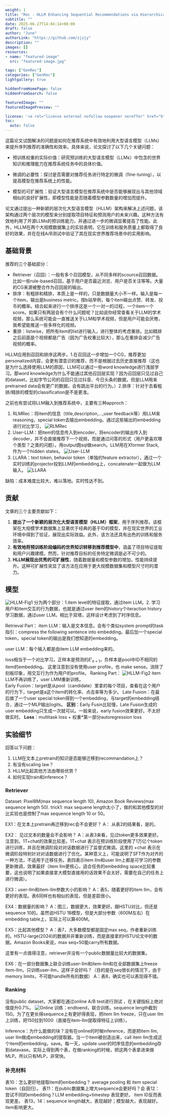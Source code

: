 ```yaml
---
weight: 1
title: "Rec - HLLM Enhancing Sequential Recommendations via Hierarchical Large Language Models for Item and User Modeling"
subtitle: ""
date: 2025-06-27T14:04:14+08:00
draft: false
author: "June"
authorLink: "https://github.com/zjzjy"
description: ""
images: []
resources:
- name: "featured-image"
  src: "featured-image.jpg"

tags: ["GenRec"]
categories: ["GenRec"]
lightgallery: true

hiddenFromHomePage: false
hiddenFromSearch: false

featuredImage: ""
featuredImagePreview: ""

license: '<a rel="license external nofollow noopener noreffer" href="https://creativecommons.org/licenses/by-nc/4.0/" target="_blank">CC BY-NC 4.0</a>'
toc:
  auto: false
---
```

这篇论文试图解决的问题是如何在推荐系统中有效地利用大型语言模型（LLMs）来提升序列推荐的准确性和效率。具体来说，论文探讨了以下几个关键问题：
- 预训练权重的实际价值：研究预训练的大型语言模型（LLMs）中包含的世界知识和推理能力在推荐系统任务中的具体价值。

- 微调的必要性：探讨是否需要对推荐任务进行特定的微调（fine-tuning），以提高模型在推荐系统上的性能。

- 模型的可扩展性：验证大型语言模型在推荐系统中是否能够展现出与其他领域相似的良好扩展性，即模型性能是否随着模型参数数量的增加而提升。

论文通过提出一种新颖的层次化大型语言模型（HLLM）架构来解决上述问题，该架构通过两个层次的模型来分别提取项目特征和预测用户的未来兴趣。这种方法有效地利用了开源LLMs的预训练能力，并通过进一步的微调显著提高了性能。此外，HLLM在两个大规模数据集上的实验表明，它在训练和服务质量上都取得了良好的效果，并在在线A/B测试中验证了其在现实世界推荐场景中的实用影响。
## 基础背景
推荐的三个基础部分：
- Retriever（召回）：一般有多个召回模型，从不同多样的scource召回数据。比如一些rule-based召回，基于用户是否最近浏览、用户是否关注等等。大量的CG来源被整合作为召回层的输出。
- 排序：有粗排和精排，本质上是一样的，只是数据量大小不一样。输入是每一个item，输出是business metric。按b站举例，每个item输出点赞、转发、投币的概率。结合起来进行一个排序这是一个一对一的过程，一个item一个score。如果只有两层会有个什么问题呢？比如说你经常查看关于LLM的学术视频，那么系统可能会一直推送关于LLM和学术视频，但是用户可能会厌倦，我希望能推送一些多样化的视频。
- 重排：listwise，把所有item的list进行输入，进行整体的考虑重排。比如精排之后前面是个视频都是广告（因为广告权重比较大），那么在重排会减少广告视频的概率。

HLLM应用到召回和排序这两步。1.在召回这一步增加一个CG，推荐更加personalized内容，会更有潜意识的推荐，而不是根据过去历史直接推荐（这也是为什么选择使用LLM的原因，LLM可以通过一些word knowledge进行浅层学习。那word knowledge为什么不能通过其他召回层实现？因为召回层只见过自己的dataset，比如字节公司的召回只见过抖音、今日头条的数据，但是LLM用来pretrained data会有更广的数据，会有跳出平台的行为。）2.排序：针对于去看粗排/精排的模型的classification是不是更准。

之前也有尝试将LLM融入到推荐系统中，主要有三种approch：
1. RLMRec：将item的信息（title,description,...,user feedback等）用LLM来reasoning，special token去输出embedding。通过这些输出的embedding进行对比学习，
   ![RLMRec](/images/RLMRec.png)
2. User-LLM：把item的信息传入到encoder，将encoder的输出传入到decoder，并不会直接推荐下一个视频，而是通过问答的形式（用户更喜欢哪个类型？之类的问题）。用output跑sql做search。LLM用在Xformer Stack, 作为一个hidden states。
   ![User-LLM](/images/User-LLM.png)
3. LLARA：text token, behavior token（单独的feature extractor），通过一个实时训练的projector投到LLM的embedding上，concatenate一起做为LLM输入。
   ![LLARA](/images/LARA.png)

缺陷：成本难度比较大，难以落地。实时性达不到。

## 贡献
文章的三个主要贡献如下：
1. **提出了一个新颖的层次化大型语言模型（HLLM）框架**，用于序列推荐。该框架在大规模学术数据集上显著优于经典的基于ID的模型，并在现实世界的工业环境中得到了验证，展现出实际效益。此外，该方法还具有出色的训练和服务效率。
2. **有效地将预训练阶段编码的世界知识转移到推荐模型中**，涵盖了项目特征提取和用户兴趣建模。然而，针对推荐目标的任务特定微调是必不可少的。
3. **HLLM展现出优秀的可扩展性**，随着数据量和模型参数的增加，性能持续提升。这种可扩展性突显了该方法在应用于更大规模数据集和模型尺寸时的潜力。

## 模型
![HLLM-Fig1](/images/HLLM-fig1.png)
分为两个部分：1.item level的特征提取，通过item LLM。2. 学习用户和item交互的行为数据，也就是通过user item的history个iteraction history学习数据，通过user LLM。相比于双塔，这样设计考虑到了时序信息。  

Retrieval Part：
item LLM：输入是文本信息。会有个类似system prompt的task指引：compress the following sentence into embedding。最后加一个special token，special token的输出是我们想知道的embedding。

user LLM：每个输入都是由item LLM embedding来的。

loss相当于一个对比学习，正样本是预测的$E'_{n+1}$，负样本是pool中ID不相同的item的embedding。
这里注意到没有使用user profile，也 make sense。消除了刻板印象，用交互行为作为用户的profile。
Ranking Part：
![HLLM-Fig2](/images/HLLM-Fig2.png)
item LLM不再训练了，user LMM重新训练。  
Early Fusion：target是从pool（candidate）里拿的每个项目，查看在这个用户的行为下，target是a这个item的转化率、点击率等为多少。
Late Fusion：在最后做了一个user special token得到一个embedding，与target的embedding结合，通过一个MLP输出logits。
**区别**：Early Fusin比较慢，Late Fusion生成的user embedding只生成一次就可以。一般来说，early fusion效果更好。不太好做实时。
**Loss**：multitask loss + 权重*第一部分autoregression loss
## 实验细节
回答以下问题：
1. LLM在文本上pretrain的知识是否能够迁移到recommandation上？
2. 有没有scaling law？
3. HLLM比起其他方法由哪些优势？
4. 如何实现train和inference？

### Retriever
Dataset: Pixel8M(max sequence length 10), Amazon Book Reviews(max sequence length 50).
trick1: max sequene length太小了，做的和其他模型的对比实验也是控制了max sequence length 10 or 50。

EX1：在文本上pretrain再迁移到rec会不会更好？
A： 从表2的结果看，是的。

EX2： 见过文本的数量会不会影响？
A：从表3来看，见过token更多效果更好。注意到，1T+chat的效果比较差。1T+chat 表示在预训练阶段使用了1万亿个token进行训练，并且在微调阶段对对话数据进行了监督式微调。这里的 +chat 表示在微调阶段特别针对对话数据进行了优化。某种意义上，可能说明了SFT作为对齐的一种方法，不适用于迁移任务。表四表示item llm和user llm上都是可学习的参数更新微调，效果最好（item llm更核心，适合任务的embedding space比较重要，这也说明了如果直接拿大模型直接用的话效果不会太好，需要在自己的任务上进行微调）。

EX3：user-llm和item-llm参数大小的影响？
A：表5，随着更好的item llm，会有更好的表现。表6同样也有相似的表现，但是差距很小。

EX4：数据量的影响？
A：图三，数据更大，效果更好。跟HSTU对比，但还是sequence 10的。虽然说HSTU 1B模型，但是大部分参数（600M左右）在embedding table上，实际上可以算400M。

EX5：比起其他模型？
A：表7，大多数模型都是固定max seq，作者重新训练的。HSTU-large(2024)的数据并非重新训练，而是直接拿的HSTU论文中的数据。Amazon Books来说，max seq=50能carry所有数据。

这里有一点值得注意，retriever并没有一个public数据量比较大的数据集。

EX6：在一部分数据集上联合训练user-llm和item-llm和在全部数据集上freeze item-llm，只训练user-llm，这样子会好吗？（目的是在seq很长的情况下，由于memory limits，不可能handle所有的数据）
A：表8，确实也可以表现得不错。
### Ranking
没有public dataset，大家都在通过online A/B test进行测试 ，在关键指标上绝对值提升0.7%。
![Online](/images/HLLM-online.png)
训练：endtoend，联合训练。sequence length截到150。为了在更长得sequence上有更好得表现，把item llm freeze，只在user llm上训练，把150拉到1000（直接在item-llm提取得特征上训练）。

Inference：为什么能做的块？没有在online的时候inference，而是把item llm, user llm做成embedding的提取器。当一个item被创造出来，call item llm生成这个item的embedding，save。每一天，update user的时序信息的embedding存到datavase。实际上得到两个表，在做ranking的时候，把这两个表拿进来做MLP。所以只有MLP，非常快。

### 补充材料
表10：怎么更好地提取item的embedding？ average pooling    和   item special token（自回归）。
表11：在public数据集上增大sequence会更好吗？会
表12：尝试不同的embedding？LLM embedding+timestep 表现更好。  item ID反而表现更差。
表13，14：sequence length越大，表现越好；模型越大，表现越好。item影响更大。
